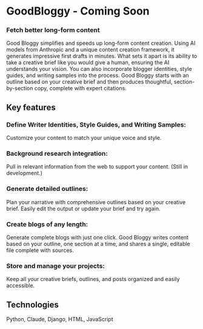 # GoodBloggy - Coming Soon
### Fetch better long-form content 

Good Bloggy simplifies and speeds up long-form content creation. Using AI models from Anthropic and a unique content creation framework, it generates impressive first drafts in minutes. What sets it apart is its ability to take a creative brief like you would give a human, ensuring the AI understands your vision. You can also incorporate blogger identities, style guides, and writing samples into the process. Good Bloggy starts with an outline based on your creative brief and then produces thoughtful, section-by-section copy, complete with expert citations.

## Key features

### Define Writer Identities, Style Guides, and Writing Samples: 
Customize your content to match your unique voice and style.

### Background research integration: 
Pull in relevant information from the web to support your content. (Still in development.)

### Generate detailed outlines: 
Plan your narrative with comprehensive outlines based on your creative brief. Easily edit the output or update your brief and try again.

### Create blogs of any length: 
Generate complete blogs with just one click. Good Bloggy writes content based on your outline, one section at a time, and shares a single, editable file complete with sources.

### Store and manage your projects: 
Keep all your creative briefs, outlines, and posts organized and easily accessible.

## Technologies
Python, Claude, Django, HTML, JavaScript
